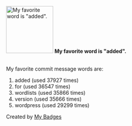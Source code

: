 <img src="https://github.com/my-badges/my-badges/blob/master/src/all-badges/favorite-word/favorite-word.png?raw=true" alt="My favorite word is &quot;added&quot;." title="My favorite word is &quot;added&quot;." width="128">
<strong>My favorite word is &quot;added&quot;.</strong>
<br><br>

My favorite commit message words are:

1. added (used 37927 times)
2. for (used 36547 times)
3. wordlists (used 35866 times)
4. version (used 35666 times)
5. wordpress (used 29299 times)


Created by <a href="https://github.com/my-badges/my-badges">My Badges</a>